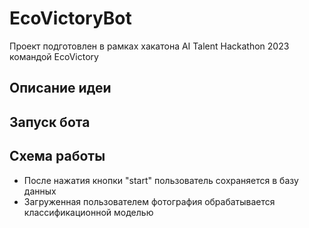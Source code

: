 # EcoVictoryBot
Проект подготовлен в рамках хакатона AI Talent Hackathon 2023  командой  EcoVictory

## Описание идеи

## Запуск бота

## Схема работы

- После нажатия кнопки "start" пользователь сохраняется в базу данных
- Загруженная пользователем фотография обрабатывается классификационной моделью